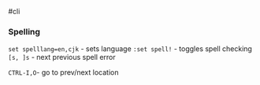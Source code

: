 #cli

### Spelling

`set spelllang=en,cjk` - sets language
`:set spell!` - toggles spell checking
`[s, ]s` - next previous spell error

`CTRL-I,O`- go to prev/next location
